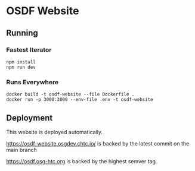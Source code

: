 OSDF Website
============

## Running

### Fastest Iterator

```shell
npm install
npm run dev
```

### Runs Everywhere

```shell
docker build -t osdf-website --file Dockerfile . 
docker run -p 3000:3000 --env-file .env -t osdf-website
```

## Deployment

This website is deployed automatically. 

https://osdf-website.osgdev.chtc.io/ is backed by the latest commit on the main branch

https://osdf.osg-htc.org is backed by the highest semver tag. 
